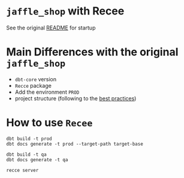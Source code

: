 # `jaffle_shop` with Recee

See the original [README](https://github.com/dbt-labs/jaffle_shop_duckdb?tab=readme-ov-file#testing-dbt-project-jaffle_shop) for startup

# Main Differences with the original `jaffle_shop`

- `dbt-core` version
- `Recce` package
- Add the environment `PROD`
- project structure (following to the [best practices](https://docs.getdbt.com/best-practices/how-we-structure/1-guide-overview))

# How to use `Recee`

```
dbt build -t prod
dbt docs generate -t prod --target-path target-base
```

```
dbt build -t qa
dbt docs generate -t qa
```

```
recce server
```

